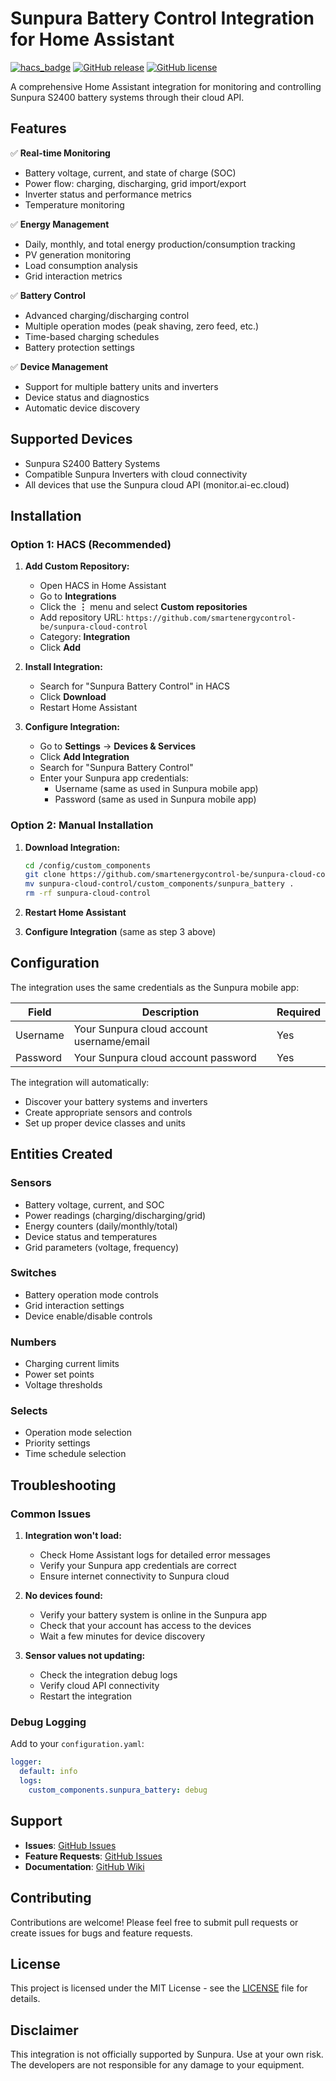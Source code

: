 # Sunpura Battery Control Integration for Home Assistant

[![hacs_badge](https://img.shields.io/badge/HACS-Custom-orange.svg)](https://github.com/custom-components/hacs)
[![GitHub release](https://img.shields.io/github/release/smartenergycontrol-be/sunpura-cloud-control.svg)](https://github.com/smartenergycontrol-be/sunpura-cloud-control/releases)
[![GitHub license](https://img.shields.io/github/license/smartenergycontrol-be/sunpura-cloud-control.svg)](https://github.com/smartenergycontrol-be/sunpura-cloud-control/blob/main/LICENSE)

A comprehensive Home Assistant integration for monitoring and controlling Sunpura S2400 battery systems through their cloud API.

## Features

✅ **Real-time Monitoring**
- Battery voltage, current, and state of charge (SOC)
- Power flow: charging, discharging, grid import/export
- Inverter status and performance metrics
- Temperature monitoring

✅ **Energy Management**
- Daily, monthly, and total energy production/consumption tracking
- PV generation monitoring
- Load consumption analysis
- Grid interaction metrics

✅ **Battery Control**
- Advanced charging/discharging control
- Multiple operation modes (peak shaving, zero feed, etc.)
- Time-based charging schedules
- Battery protection settings

✅ **Device Management**
- Support for multiple battery units and inverters
- Device status and diagnostics
- Automatic device discovery

## Supported Devices

- Sunpura S2400 Battery Systems
- Compatible Sunpura Inverters with cloud connectivity
- All devices that use the Sunpura cloud API (monitor.ai-ec.cloud)

## Installation

### Option 1: HACS (Recommended)

1. **Add Custom Repository:**
   - Open HACS in Home Assistant
   - Go to **Integrations**
   - Click the **⋮** menu and select **Custom repositories**
   - Add repository URL: `https://github.com/smartenergycontrol-be/sunpura-cloud-control`
   - Category: **Integration**
   - Click **Add**

2. **Install Integration:**
   - Search for "Sunpura Battery Control" in HACS
   - Click **Download**
   - Restart Home Assistant

3. **Configure Integration:**
   - Go to **Settings** → **Devices & Services**
   - Click **Add Integration**
   - Search for "Sunpura Battery Control"
   - Enter your Sunpura app credentials:
     - Username (same as used in Sunpura mobile app)
     - Password (same as used in Sunpura mobile app)

### Option 2: Manual Installation

1. **Download Integration:**
   ```bash
   cd /config/custom_components
   git clone https://github.com/smartenergycontrol-be/sunpura-cloud-control.git
   mv sunpura-cloud-control/custom_components/sunpura_battery .
   rm -rf sunpura-cloud-control
   ```

2. **Restart Home Assistant**

3. **Configure Integration** (same as step 3 above)

## Configuration

The integration uses the same credentials as the Sunpura mobile app:

| Field | Description | Required |
|-------|-------------|----------|
| Username | Your Sunpura cloud account username/email | Yes |
| Password | Your Sunpura cloud account password | Yes |

The integration will automatically:
- Discover your battery systems and inverters
- Create appropriate sensors and controls
- Set up proper device classes and units

## Entities Created

### Sensors
- Battery voltage, current, and SOC
- Power readings (charging/discharging/grid)
- Energy counters (daily/monthly/total)
- Device status and temperatures
- Grid parameters (voltage, frequency)

### Switches
- Battery operation mode controls
- Grid interaction settings
- Device enable/disable controls

### Numbers
- Charging current limits
- Power set points
- Voltage thresholds

### Selects
- Operation mode selection
- Priority settings
- Time schedule selection

## Troubleshooting

### Common Issues

1. **Integration won't load:**
   - Check Home Assistant logs for detailed error messages
   - Verify your Sunpura app credentials are correct
   - Ensure internet connectivity to Sunpura cloud

2. **No devices found:**
   - Verify your battery system is online in the Sunpura app
   - Check that your account has access to the devices
   - Wait a few minutes for device discovery

3. **Sensor values not updating:**
   - Check the integration debug logs
   - Verify cloud API connectivity
   - Restart the integration

### Debug Logging

Add to your `configuration.yaml`:

```yaml
logger:
  default: info
  logs:
    custom_components.sunpura_battery: debug
```

## Support

- **Issues**: [GitHub Issues](https://github.com/smartenergycontrol-be/sunpura-cloud-control/issues)
- **Feature Requests**: [GitHub Issues](https://github.com/smartenergycontrol-be/sunpura-cloud-control/issues)
- **Documentation**: [GitHub Wiki](https://github.com/smartenergycontrol-be/sunpura-cloud-control/wiki)

## Contributing

Contributions are welcome! Please feel free to submit pull requests or create issues for bugs and feature requests.

## License

This project is licensed under the MIT License - see the [LICENSE](LICENSE) file for details.

## Disclaimer

This integration is not officially supported by Sunpura. Use at your own risk. The developers are not responsible for any damage to your equipment.